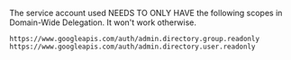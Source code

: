 The service account used NEEDS TO ONLY HAVE the following scopes in Domain-Wide Delegation. It won't work otherwise.
```
https://www.googleapis.com/auth/admin.directory.group.readonly
https://www.googleapis.com/auth/admin.directory.user.readonly
```
